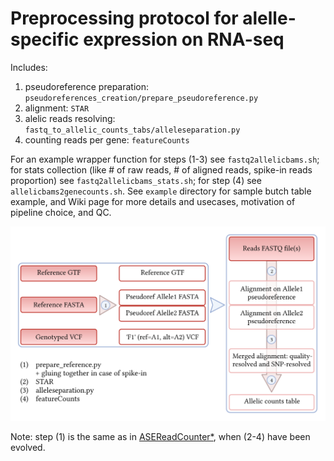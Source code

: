 # Preprocessing protocol for alelle-specific expression on RNA-seq
Includes:
1. pseudoreference preparation: `pseudoreferences_creation/prepare_pseudoreference.py`
2. alignment: `STAR`
3. alelic reads resolving: `fastq_to_allelic_counts_tabs/alleleseparation.py`
4. counting reads per gene: `featureCounts`

For an example wrapper function for steps (1-3) see `fastq2allelicbams.sh`; for stats collection (like # of raw reads, # of aligned reads, spike-in reads proportion) see `fastq2allelicbams_stats.sh`; for step (4) see `allelicbams2genecounts.sh`. See `example` directory for sample butch table example, and Wiki page for more details and usecases, motivation of pipeline choice, and QC.

![pic](https://github.com/gimelbrantlab/fastq2allelictabs/blob/main/schemes/ase-preprocessing-outline.png)

Note: step (1) is the same as in [ASEReadCounter*](https://github.com/gimelbrantlab/ASEReadCounter_star), when (2-4) have been evolved.
